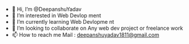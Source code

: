 - 👋 Hi, I’m @DeepanshuYadav
- 👀 I’m interested in Web Devlop  ment
- 🌱 I’m currently learning Web  Devlopme nt 
- 💞️ I’m looking to collaborate  on Any  web    dev  project or freelance  work
- 📫 How to  reach me  Mail   : deepanshuyadav1811@gmail.com   

<!---
Deepanshuyadav05/Deepanshuyadav05 is a ✨ special ✨ repository because its `README.md` (this file) appears on your GitHub profile.
You can click the Preview link to take a look at your changes.
--->

